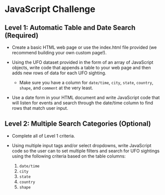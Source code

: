 # JavaScript Challenge

## Level 1: Automatic Table and Date Search (Required)


* Create a basic HTML web page or use the index.html file provided (we recommend building your own custom page!).


* Using the UFO dataset provided in the form of an array of JavaScript objects, write code that appends a table to your web page and then adds new rows of data for each UFO sighting.

  * Make sure you have a column for `date/time`, `city`, `state`, `country`, `shape`, and `comment` at the very least.



* Use a date form in your HTML document and write JavaScript code that will listen for events and search through the date/time column to find rows that match user input.



## Level 2: Multiple Search Categories (Optional)


* Complete all of Level 1 criteria.


* Using multiple input tags and/or select dropdowns, write JavaScript code so the user can to set multiple filters and search for UFO sightings using the following criteria based on the table columns:

  1. `date/time`
  2. `city`
  3. `state`
  4. `country`
  5. `shape`
